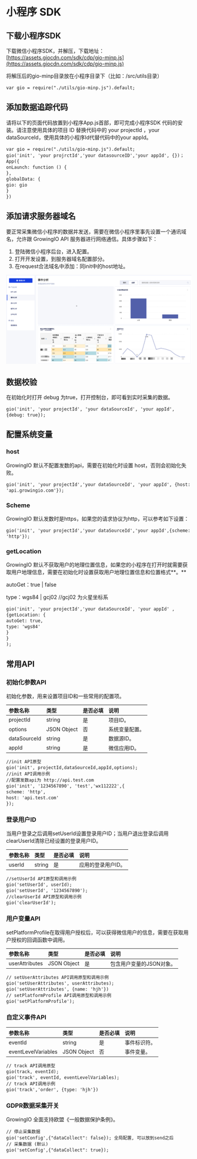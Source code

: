 # 小程序 SDK

## **下载小程序SDK**

下载微信小程序SDK，并解压，下载地址：[https://assets.giocdn.com/sdk/cdp/gio-minp.js](https://assets.giocdn.com/sdk/cdp/gio-minp.js)

将解压后的gio-minp目录放在小程序目录下（比如：/src/utils目录）

```text
var gio = require("./utils/gio-minp.js").default;
```

## **添加数据追踪代码**

请将以下的页面代码放置到小程序App.js首部，即可完成小程序SDK 代码的安装。请注意使用具体的项目 ID 替换代码中的 your projectId ，your dataSourceId，使用具体的小程序Id代替代码中的your appId。

```text
var gio = require("./utils/gio-minp.js").default;
gio('init', 'your projrctId','your datasourceID','your appId', {})；
App({
onLaunch: function () {
},
globalData: {
gio: gio
}
})
```

## **添加请求服务器域名**

要正常采集微信小程序的数据并发送，需要在微信小程序里事先设置一个通讯域名，允许跟 GrowingIO API 服务器进行网络通信。具体步骤如下：

1. 登陆微信小程序后台，进入配置。
2. 打开开发设置，到服务器域名配置部分。
3. 在request合法域名中添加：同init中的host地址。

![](../../../.gitbook/assets/image%20%2894%29.png)

## **数据校验**

在初始化时打开 debug 为true，打开控制台，即可看到实时采集的数据。

```text
gio('init', 'your projectId', 'your dataSourceId', 'your appId',{debug: true});
```

## **配置系统变量**

### **host**

GrowingIO 默认不配置发数的api，需要在初始化时设置 host，否则会初始化失败。

```text
gio('init', 'your projectId','your dataSourceId', 'your appId', {host: 'api.growingio.com'});
```

### **Scheme**

GrowingIO 默认发数时是https，如果您的请求协议为http，可以参考如下设置：

```text
gio('init', 'your projectId','your dataSourceId','your appId',{scheme: 'http'});
```

### **getLocation**

GrowingIO 默认不获取用户的地理位置信息，如果您的小程序在打开时就需要获取用户地理信息，需要在初始化时设置获取用户地理位置信息和位置格式**。**

autoGet：true \| false

type：wgs84 \| gcj02 //gcj02 为火星坐标系

```text
gio('init', 'your projectId','your dataSourceId', 'your appId' , {getLocation: {
autoGet: true,
type: 'wgs84'
}
}
);
```

## **常用API**

### **初始化参数API**

初始化参数，用来设置项目ID和一些常用的配置项。

| 参数名称 | 类型 | 是否必填 | 说明 |
| :--- | :--- | :--- | :--- |
| projectId | string | 是 | 项目ID。 |
| options | JSON Object | 否 | 系统变量配置。 |
| dataSourceId | string | 是 | 数据源ID。 |
| appId | string | 是 | 微信应用ID。 |

```text
//init API原型
gio('init', projectId,dataSourceId,appId,options);
//init API调用示例
//配置发数api为 http://api.test.com
gio('init', '1234567890', 'test','wx112222',{
scheme: 'http',
host: 'api.test.com'
});
```

### **登录用户ID**

当用户登录之后调用setUserId设置登录用户ID；当用户退出登录后调用clearUserId清除已经设置的登录用户ID。

| 参数名称 | 类型 | 是否必填 | 说明 |
| :--- | :--- | :--- | :--- |
| userId | string | 是 | 应用的登录用户ID。 |

```text
//setUserId API原型和调用示例
gio('setUserId', userId);
gio('setUserId', '1234567890');
//clearUserId API原型和调用示例
gio('clearUserId');
```

### **用户变量API**

setPlatformProfile在取得用户授权后，可以获得微信用户的信息，需要在获取用户授权的回调函数中调用。

| 参数名称 | 类型 | 是否必填 | 说明 |
| :--- | :--- | :--- | :--- |
| userAttributes | JSON Object | 是 | 包含用户变量的JSON对象。 |

```text
// setUserAttributes API调用原型和调用示例
gio('setUserAttributes', userAttributes);
gio('setUserAttributes', {name: 'hjh'})
// setPlatformProfile API调用原型和调用示例
gio('setPlatformProfile');
```

### **自定义事件API**

| 参数名称 | 类型 | 是否必填 | 说明 |
| :--- | :--- | :--- | :--- |
| eventId | string | 是 | 事件标识符。 |
| eventLevelVariables | JSON Object | 否 | 事件变量。 |

```text
// track API调用原型
gio(track, eventId);
gio('track', eventId, eventLevelVariables);
// track API调用示例
gio('track','order', {type: 'hjh'})
```

### **GDPR数据采集开关**

GrowingIO 全面支持欧盟《一般数据保护条例》。

```text
// 停止采集数据
gio('setConfig',{"dataCollect": false}); 全局配置, 可以放到send之后
// 采集数据 (默认)
gio('setConfig',{"dataCollect": true});
```

